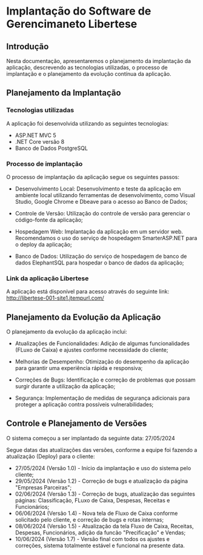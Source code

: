 # Implantação do Software de Gerencimaneto Libertese

## Introdução
Nesta documentação, apresentaremos o planejamento da implantação da aplicação, descrevendo as tecnologias utilizadas, o processo de implantação e o planejamento da evolução contínua da aplicação.

## Planejamento da Implantação

### Tecnologias utilizadas

A aplicação foi desenvolvida utilizando as seguintes tecnologias:

- ASP.NET MVC 5
- .NET Core versão 8
- Banco de Dados PostgreSQL


### Processo de implantação

O processo de implantação da aplicação segue os seguintes passos:

- Desenvolvimento Local: Desenvolvimento e teste da aplicação em ambiente local utilizando ferramentas de desenvolvimento, como Visual Studio, Google Chrome e Dbeave para o acesso ao Banco de Dados;

- Controle de Versão: Utilização do controle de versão para gerenciar o código-fonte da aplicação;

- Hospedagem Web: Implantação da aplicação em um servidor web. Recomendamos o uso do serviço de hospedagem SmarterASP.NET para o deploy da aplicação;

- Banco de Dados: Utilização do serviço de hospedagem de banco de dados ElephantSQL para hospedar o banco de dados da aplicação;


### Link da aplicação Libertese

A aplicação está disponível para acesso através do seguinte link: http://libertese-001-site1.jtempurl.com/


## Planejamento da Evolução da Aplicação

O planejamento da evolução da aplicação inclui:

- Atualizações de Funcionalidades: Adição de algumas funcionalidades (FLuxo de Caixa) e ajustes conforme necessidade do cliente;

- Melhorias de Desempenho: Otimização do desempenho da aplicação para garantir uma experiência rápida e responsiva;

- Correções de Bugs: Identificação e correção de problemas que possam surgir durante a utilização da aplicação;

- Segurança: Implementação de medidas de segurança adicionais para proteger a aplicação contra possíveis vulnerabilidades;

## Controle e Planejamento de Versões

O sistema começou a ser implantado da seguinte data: 27/05/2024

Segue datas das atualizações das versões, conforme a equipe foi fazendo a atualização (Deploy) para o cliente:

- 27/05/2024 (Versão 1.0) - Início da implantação e uso do sistema pelo cliente;
- 29/05/2024 (Versão 1.2) - Correção de bugs e atualização da página "Empresas Parceiras";
- 02/06/2024 (Versão 1.3) - Correção de bugs, atualização das seguintes páginas: Classificação, FLuxo de Caixa, Despesas, Receitas e Funcionários;
- 06/06/2024 (Versão 1.4) - Nova tela de Fluxo de Caixa conforme solicitado pelo cliente, e correção de bugs e rotas internas;
- 08/06/2024 (Versão 1.5) - Atualização da tela Fluxo de Caixa, Receitas, Despesas, Funcionários, adição da funcão "Precificação" e Vendas;
- 10/06/2024 (Versão 1.7) - Versão final com todos os ajustes e correções, sistema totalmente estável e funcional na presente data. 

